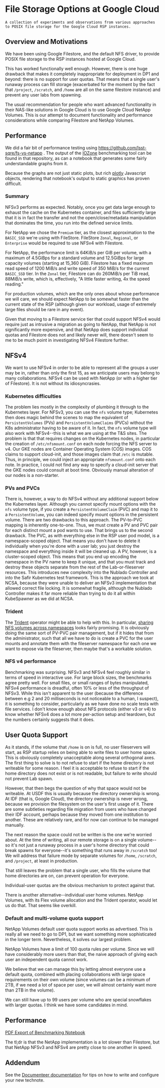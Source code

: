 # File Storage Options at Google Cloud

```{abstract}
A collection of experiments and observations from various approaches to POSIX file storage for the Google Cloud RSP instances.
```

## Overview and Motivations

We have been using Google Filestore, and the default NFS driver, to provide POSIX file storage to the RSP instances hosted at Google Cloud.

This has worked functionally well enough.
However, there is one huge drawback that makes it completely inappropriate for deployment in DP1 and beyond: there is no support for user quotas.
That means that a single user's runaway process can fill storage (exacerbated for the moment by the fact that `/project`, `/scratch`, and `/home` are all on the same filestore instance) and prevent any user labs from spawning.

The usual recommendation for people who want advanced functionality in their NAS-like solutions in Google Cloud is to use Google Cloud NetApp Volumes.
This is our attempt to document functionality and performance considerations while comparing Filestore and NetApp Volumes.

## Performance

We did a fair bit of performance testing using https://github.com/lsst-sqre/fs-vs-netapp .
The output of the [IOZone](https:www.iozone.org) benchmarking tool can be found in that repository, as can a notebook that generates some fairly understandable graphs from it.

Because the graphs are not just static plots, but rich [plotly](https://plotly.com) Javascript objects, rendering that notebook's output to static graphics has proven difficult.

### Summary

NFSv3 performs as expected.  Notably, once you get data large enough to exhaust the cache on the Kubernetes container, and files sufficiently large that it is in fact the transfer and not the open/close/metadata manipulation that dominates the time, you run into the defined service limits.

For NetApp we chose the `Premium` tier, as the closest approximation to the `BASIC_SSD` we're using with FileStore.
FileStore `Zonal`, `Regional`, or `Enterprise` would be required to use NFSv4 with Filestore.

For NetApp, the performance limit is 64KiB/s per GiB per volume, with a maximum of 4.5GiBps for a standard volume and 12.5GiBps for large capacity volumes (starting at 15,360 GiB).
Filestore has a fixed maximum read speed of 1200 MiB/s and write speed of 350 MiB/s for the current `BASIC_SSD` tier.
In the `Zonal` tier, Filestore can do 260MiB/s per TiB read, 88MiB/s write, which is, effectively, "A little faster writing, 4x the speed reading."

For production volumes, which are the only ones about whose performance
we will care, we should expect NetApp to be somewhat faster than the
current state of the RSP (although given our workload, usage of
extremely large files should be rare in any event).

Given that moving to a Filestore service tier that could support NFSv4
would require just as intrusive a migration as going to NetApp, that
NetApp is not significantly more expensive, and that NetApp does support
individual quotas and Filestore does not and likely never will, there
doesn't seem to me to be much point in investigating NFSv4 Filestore further.

## NFSv4

We want to use NFSv4 in order to be able to represent all the groups a user may be in, rather than only the first 15, as we anticipate users may belong to many collaborations.
NFSv4 can be used with NetApp (or with a higher tier of Filestore).
It is not without its idiosyncrasies.

### Kubernetes difficulties

The problem lies mostly in the complexity of plumbing it through to the Kubernetes layer.
For NFSv3, you can use the `nfs` volume type; Kubernetes then does magic behind the scenes to map the equivalent of `PersistentVolumes` (PVs) and `PersistentVolumeClaims` (PVCs) without the K8s administrator having to be aware of it.
In fact, the `nfs` volume type will also work with NFSv4--this is what we are using at the T&S sites.
The problem is that that requires changes on the Kubernetes nodes, in particular the creation of `/etc/nfsmount.conf` on each node forcing the NFS server to v4.
Our GKE nodes are Container Operating System (COS) images.
COS claims to support cloud-init, and those images claim that `/etc` is mutable.
Thus, in principle, we could inject an appropriate `nfsmount.conf` onto each note.
In practice, I could not find any way to specify a cloud-init server that the GKE nodes could consult at boot time.
Obviously manual alteration of our nodes is a non-starter.

### PVs and PVCs

There is, however, a way to do NFSv4 without any additional support below the Kubernetes layer.
Although you cannot specify mount options with the `nfs` volume type, if you create a `PersistentVolumeClaim` (PVC) and map it to a `PersistentVolume`, you can indeed specify mount options in the persistent volume.
There are two drawbacks to this approach.
The PV-to-PVC mapping is inherently one-to-one.
Thus, we must create a PV and PVC pair for each distinct mount a pod wants to use.
That brings us to the second drawback.
The PVC, as with everything else in the RSP user pod model, is a namespace-scoped object.
That means you don't have to delete it individually when you're done with a user lab; you just destroy the namespace and everything inside it will be cleaned up.
A PV, however, is a cluster-scoped object.
This means that you end up encoding the namespace in the PV name to keep it unique, and that you must track and destroy these objects separate from the rest of the Lab-or-fileserver resources.
This introduces new complexity into the Nublado Controller and into the Safir Kubernetes test framework.
This is the approach we took at NCSA, because they were unable to deliver an NFSv3 implementation that allowed correct file locking.
It is somewhat fragile, although the Nublado Controller makes it far more reliable than trying to do it all within KubeSpawner as we did at NCSA.

### Trident

The [Trident](https://docs.netapp.com/us-en/trident/index.html) operator might be able to help with this.
In particular, [sharing NFS volumes across namespaces](https://docs.netapp.com/us-en/trident/trident-use/volume-share.html) looks fairly promising.
It is obviously doing the same sort of PV-PVC pair management, but if it hides that from the administrator, such that all we have to do is create a PVC for the user mounts and annotate them with the fileserver namespace for each one we want to expose via the fileserver, then maybe that's a workable solution.

### NFS v4 performance

Benchmarking was surprising.
NFSv3 and NFSv4 feel roughly similar in terms of speed in interactive use.
For large block sizes, the benchmarks agree pretty well.
For small files, or small ranges of bytes manipulated, NFSv4 performance is dreadful, often 10% or less of the throughput of NFSv3.
While this isn't apparent to the user (because the difference between e.g 2 and 20 milliseconds is not noticeable to a human, I suspect), it is something to consider, particularly as we have done no scale tests with file services.
I don't know enough about NFS protocols (either v3 or v4) to know whether NFSv4 does a lot more per-action setup and teardown, but the numbers certainly suggests that it does.

## User Quota Support

As it stands, if the volume that `/home` is on is full, no user fileservers will start, as RSP startup relies on being able to write files to user home space.
This is obviously completely unacceptable along several orthogonal axes.
The first thing to solve is to not refuse to start if the home directory is not writeable for some reason.
I feel it is acceptable to refuse to start if the home directory does not exist or is not readable, but failure to write should not prevent Lab spawn.

However, that then begs the question of why that space would not be writeable.
At USDF this is usually because the directory ownership is wrong.
At IDF (that is, Google Cloud), the directory ownership is never wrong, because we provision the filesystem on the user's first usage of it.
There are some subtleties regarding file migration from users who have changed their IDF account, perhaps because they moved from one institution to another.
These are relatively rare, and for now can continue to be managed manually.

The next reason the space could not be written is the one we're worried about.
At the time of writing, all our remote storage is on a single volume--so it's not just a runaway process in a user's home directory that could break spawns for everyone--it's something that runs away in `/scratch` too!
We will address that failure mode by separate volumes for `/home`, `/scratch`, and `/project`, at least in production.

That still leaves the problem that a single user, who fills the volume that home directories are on, can prevent operation for everyone.

Individual-user quotas are the obvious mechanism to protect against that.

There is another alternative--individual user home volumes.
NetApp Volumes, with its Flex volume allocation and the Trident operator, would let us do that.
That seems like overkill.

### Default and multi-volume quota support

NetApp Volumes default user quota support works as advertised.
This is really all we need to go to DP1, but we want something more sophisticated in the longer term.
Nevertheless, it solves our largest problem.

NetApp Volumes have a limit of 100 quota rules per volume.
Since we will have considerably more users than that, the naive approach of giving each user an independent quota cannot work.

We believe that we can manage this by letting almost everyone use a default quota, combined with placing collaborations with large space requirements on their own volume (since volumes can be a minimum of 2TB, if we need a lot of space per user, we will almost certainly want more than 2TB in the volume).

We can still have up to 99 users per volume who are special snowflakes with larger quotas.
I think we have some candidates in mind.

## Performance

[PDF Export of Benchmarking Notebook](assets/compare.pdf)

The tl;dr is that the NetApp implementation is a lot slower than Filestore, but that NetApp NFSv3 and NFSv4 are pretty close to one another in speed.

## Addendum

See the [Documenteer documentation](https://documenteer.lsst.io/technotes/index.html) for tips on how to write and configure your new technote.
